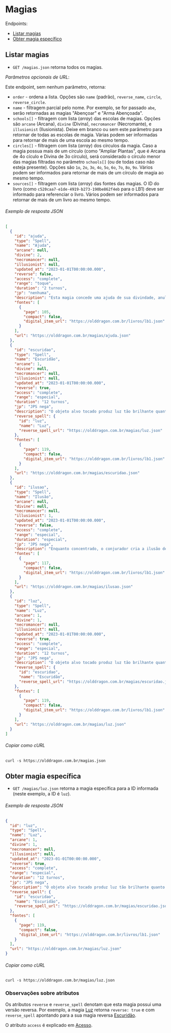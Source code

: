 Magias
======

Endpoints:

- [Listar magias](#listar-magias)
- [Obter magia específico](#obter-magia-específico)

Listar magias
-------------

- `GET /magias.json` retorna todos os magias.

_Parâmetros opcionais de URL_:

Este endpoint, sem nenhum parâmetro, retorna:

- `order` - ordena a lista. Opções são `name` (padrão), `reverse_name`, `circle`, `reverse_circle`.
- `name` - filtragem parcial pelo nome. Por exemplo, se for passado `abe`, serão retornadas as magias "Abençoar" e "Arma Abençoada".
- `schools[]` - filtragem com lista (_array_) das escolas de magias. Opções são `arcane` (Arcana), `divine` (Divina), `necromancer` (Necromante), e `illusionist` (Ilusionista). Deixe em branco ou sem este parâmetro para retornar de todas as escolas de magia. Várias podem ser informadas para retornar de mais de uma escola ao mesmo tempo.
- `circles[]` - filtragem com lista (_array_) dos círculos da magia. Caso a magia possua mais de um círculo (como "Ampliar Plantas", que é Arcana de 4o cículo e Divina de 3o círculo), será considerado o círculo menor das magias filtradas no parâmetro `schools[]` (ou de todas caso não esteja presente). Opções são `1o`, `2o`, `3o`, `4o`, `5o`, `6o`, `7o`, `8o`, `9o`. Vários podem ser informados para retornar de mais de um círculo de magia ao mesmo tempo.
- `sources[]` - filtragem com lista (_array_) das fontes das magias. O ID do livro (como `c520caa7-e1de-4919-b273-190be862f4eb` para o LB1) deve ser informado para referenciar o livro. Vários podem ser informados para retornar de mais de um livro ao mesmo tempo.

###### Exemplo de resposta JSON
<!-- START spells_index.json -->
```json
[
  {
    "id": "ajuda",
    "type": "Spell",
    "name": "Ajuda",
    "arcane": null,
    "divine": 2,
    "necromancer": null,
    "illusionist": null,
    "updated_at": "2023-01-01T00:00:00.000",
    "reverse": false,
    "access": "complete",
    "range": "toque",
    "duration": "2 turnos",
    "jp": "nenhuma",
    "description": "Esta magia concede uma ajuda de sua divindade, anulando a perda de até 1d4 pontos de vida +1 a cada 2 níveis do conjurador, do próximo dano sofrido pelo conjurador. Pontos de vida anulados que sobram após o próximo dano recebido pelo conjurador, devem ser descartados.\n",
    "fontes": [
      {
        "page": 105,
        "compact": false,
        "digital_item_url": "https://olddragon.com.br/livros/lb1.json"
      }
    ],
    "url": "https://olddragon.com.br/magias/ajuda.json"
  },
  {
    "id": "escuridao",
    "type": "Spell",
    "name": "Escuridão",
    "arcane": 1,
    "divine": null,
    "necromancer": null,
    "illusionist": null,
    "updated_at": "2023-01-01T00:00:00.000",
    "reverse": true,
    "access": "complete",
    "range": "especial",
    "duration": "12 turnos",
    "jp": "JPS nega",
    "description": "O objeto alvo tocado produz luz tão brilhante quanto uma tocha, iluminando uma área com raio de 6 metros.\n\nSe conjurada nos olhos de um alvo a até 3m + 1,5m/nível do conjurador, a vítima que não passar em uma JPS fica cega até o final da duração da magia. Neste caso, a luz mágica se apaga e não causa nenhum outro efeito.\n\n[Escuridão] é a versão reversa que permite interromper qualquer fonte de luz, apagando tochas, velas, lâmpadas ou até mesmo dissipando uma magia Luz lançada anteriormente e criando uma área de 4,5 metros de raio de escuridão mágica, deixando todos dentro da área cegos (mesmo se possuírem Infravisão).\n\nSe conjurada nos olhos de um alvo tocado pelo conjurador, a vítima que não passar em uma JPS fica cega até o final da duração da magia.  Neste caso, a escuridão mágica some e não causa nenhum outro efeito.\n",
    "reverse_spell": {
      "id": "luz",
      "name": "Luz",
      "reverse_spell_url": "https://olddragon.com.br/magias/luz.json"
    },
    "fontes": [
      {
        "page": 119,
        "compact": false,
        "digital_item_url": "https://olddragon.com.br/livros/lb1.json"
      }
    ],
    "url": "https://olddragon.com.br/magias/escuridao.json"
  },
  {
    "id": "ilusao",
    "type": "Spell",
    "name": "Ilusão",
    "arcane": null,
    "divine": null,
    "necromancer": null,
    "illusionist": 1,
    "updated_at": "2023-01-01T00:00:00.000",
    "reverse": false,
    "access": "complete",
    "range": "especial",
    "duration": "especial",
    "jp": "JPS nega",
    "description": "Enquanto concentrado, o conjurador cria a ilusão de uma criatura, objeto ou cena, desde que já tenha a visto anteriormente. A Ilusão é apenas visual e, apesar de possuir movimentos, não emite sons, não possui cheiro e não irradia temperatura.\n\nSe não for usada para criar um falso ataque, a ilusão desaparecerá ao ser tocada. Se usada para atacar ou simular um ataque, o alvo poderá realizar uma JPS para negar os efeitos da ilusão.\n\nA Ilusão criada possui CA 11, o mesmo BA do conjurador e desaparece após a concentração do conjurador ser interrompida ou ao ser atingida com sucesso em combate.\n\nUma ilusão nunca causa dano real. Ao ser “morto” por uma ilusão, o oponente ficará inconsciente por 1d4 rodadas.\n",
    "fontes": [
      {
        "page": 117,
        "compact": false,
        "digital_item_url": "https://olddragon.com.br/livros/lb1.json"
      }
    ],
    "url": "https://olddragon.com.br/magias/ilusao.json"
  },
  {
    "id": "luz",
    "type": "Spell",
    "name": "Luz",
    "arcane": 1,
    "divine": 1,
    "necromancer": null,
    "illusionist": null,
    "updated_at": "2023-01-01T00:00:00.000",
    "reverse": true,
    "access": "complete",
    "range": "especial",
    "duration": "12 turnos",
    "jp": "JPS nega",
    "description": "O objeto alvo tocado produz luz tão brilhante quanto uma tocha, iluminando uma área com raio de 6 metros.\n\nSe conjurada nos olhos de um alvo a até 3m + 1,5m/nível do conjurador, a vítima que não passar em uma JPS fica cega até o final da duração da magia. Neste caso, a luz mágica se apaga e não causa nenhum outro efeito.\n\n[Escuridão] é a versão reversa que permite interromper qualquer fonte de luz, apagando tochas, velas, lâmpadas ou até mesmo dissipando uma magia Luz lançada anteriormente e criando uma área de 4,5 metros de raio de escuridão mágica, deixando todos dentro da área cegos (mesmo se possuírem Infravisão).\n\nSe conjurada nos olhos de um alvo tocado pelo conjurador, a vítima que não passar em uma JPS fica cega até o final da duração da magia.  Neste caso, a escuridão mágica some e não causa nenhum outro efeito.\n",
    "reverse_spell": {
      "id": "escuridao",
      "name": "Escuridão",
      "reverse_spell_url": "https://olddragon.com.br/magias/escuridao.json"
    },
    "fontes": [
      {
        "page": 119,
        "compact": false,
        "digital_item_url": "https://olddragon.com.br/livros/lb1.json"
      }
    ],
    "url": "https://olddragon.com.br/magias/luz.json"
  }
]
```
<!-- END spells_index.json -->
###### Copiar como cURL

``` shell
curl -s https://olddragon.com.br/magias.json
```

Obter magia específica
----------------------

- `GET /magias/luz.json` retorna a magia específica para a ID informada (neste exemplo, a ID é `luz`).

###### Exemplo de resposta JSON
<!-- START spells_show.json -->
```json
{
  "id": "luz",
  "type": "Spell",
  "name": "Luz",
  "arcane": 1,
  "divine": 1,
  "necromancer": null,
  "illusionist": null,
  "updated_at": "2023-01-01T00:00:00.000",
  "reverse": true,
  "access": "complete",
  "range": "especial",
  "duration": "12 turnos",
  "jp": "JPS nega",
  "description": "O objeto alvo tocado produz luz tão brilhante quanto uma tocha, iluminando uma área com raio de 6 metros.\n\nSe conjurada nos olhos de um alvo a até 3m + 1,5m/nível do conjurador, a vítima que não passar em uma JPS fica cega até o final da duração da magia. Neste caso, a luz mágica se apaga e não causa nenhum outro efeito.\n\n[Escuridão] é a versão reversa que permite interromper qualquer fonte de luz, apagando tochas, velas, lâmpadas ou até mesmo dissipando uma magia Luz lançada anteriormente e criando uma área de 4,5 metros de raio de escuridão mágica, deixando todos dentro da área cegos (mesmo se possuírem Infravisão).\n\nSe conjurada nos olhos de um alvo tocado pelo conjurador, a vítima que não passar em uma JPS fica cega até o final da duração da magia.  Neste caso, a escuridão mágica some e não causa nenhum outro efeito.\n",
  "reverse_spell": {
    "id": "escuridao",
    "name": "Escuridão",
    "reverse_spell_url": "https://olddragon.com.br/magias/escuridao.json"
  },
  "fontes": [
    {
      "page": 119,
      "compact": false,
      "digital_item_url": "https://olddragon.com.br/livros/lb1.json"
    }
  ],
  "url": "https://olddragon.com.br/magias/luz.json"
}
```
<!-- END spells_show.json -->

###### Copiar como cURL

``` shell
curl -s https://olddragon.com.br/magias/luz.json
```

### Observações sobre atributos

Os atributos `reverse` e `reverse_spell` denotam que esta magia possui uma versão reversa. Por exemplo, a magia [Luz](https://olddragon.com.br/magias/luz) retorna `reverse: true` e com `reverse_spell` apontando para a sua magia reversa [Escuridão](https://olddragon.com.br/magias/escuridao).

O atributo `access` é explicado em [Acesso](https://github.com/burobrasil/olddragon-api/blob/master/capitulos/acesso.md#acesso).
